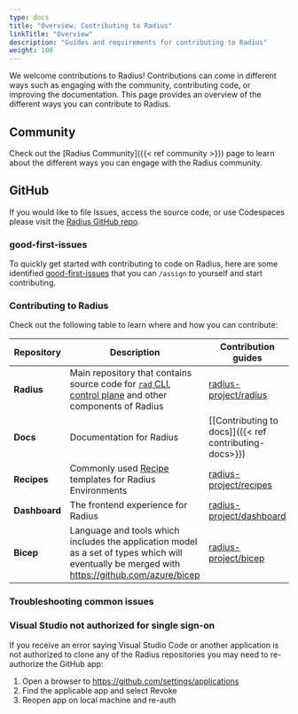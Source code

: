 ```yaml
---
type: docs
title: "Overview: Contributing to Radius"
linkTitle: "Overview"
description: "Guides and requirements for contributing to Radius"
weight: 100
---
```


We welcome contributions to Radius! Contributions can come in different ways such as engaging with the community, contributing code, or improving the documentation. This page provides an overview of the different ways you can contribute to Radius.

## Community

Check out the [Radius Community]({{< ref community >}}) page to learn about the different ways you can engage with the Radius community.

## GitHub

If you would like to file Issues, access the source code, or use Codespaces please visit the [Radius GitHub repo](https://github.com/radius-project). 

### good-first-issues

To quickly get started with contributing to code on Radius, here are some identified [good-first-issues](https://aka.ms/radius-first-issues) that you can `/assign` to yourself and start contributing. 

### Contributing to Radius

Check out the following table to learn where and how you can contribute:

| Repository | Description | Contribution guides |
|------------|-------------|---------------------|
| **Radius** | Main repository that contains source code for [`rad` CLI]((https://github.com/radius-project/radius/blob/main/docs/contributing/contributing-code/contributing-code-cli/running-rad-cli.md)), [control plane]((https://github.com/radius-project/radius/blob/main/docs/contributing/contributing-code/contributing-code-control-plane/README.md)) and other components of Radius | [radius-project/radius](https://github.com/radius-project/radius/blob/main/CONTRIBUTING.md)|
| **Docs** | Documentation for Radius | [[Contributing to docs]]({{< ref contributing-docs>}})|
| **Recipes** | Commonly used [Recipe](https://docs.radapp.io/recipes) templates for Radius Environments | [radius-project/recipes](https://github.com/radius-project/recipes/blob/main/CONTRIBUTING.md) |(https://github.com/radius-project/recipes/blob/main/CONTRIBUTING.md) |
| **Dashboard** | The frontend experience for Radius |[radius-project/dashboard](https://github.com/radius-project/dashboard/blob/main/CONTRIBUTING.md) |
| **Bicep** |  Language and tools which includes the application model as a set of types which will eventually be merged with https://github.com/azure/bicep | [radius-project/bicep](https://github.com/radius-project/bicep/blob/radius-compiler/CONTRIBUTING.md) |

### Troubleshooting common issues

### Visual Studio not authorized for single sign-on

If you receive an error saying Visual Studio Code or another application is not authorized to clone any of the Radius repositories you may need to re-authorize the GitHub app:

1. Open a browser to https://github.com/settings/applications
1. Find the applicable app and select Revoke
1. Reopen app on local machine and re-auth